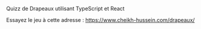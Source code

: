 Quizz de Drapeaux utilisant TypeScript et React 

Essayez le jeu à cette adresse : https://www.cheikh-hussein.com/drapeaux/ 

